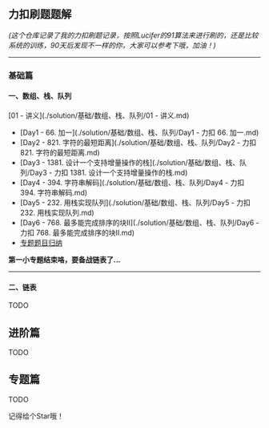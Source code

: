## 力扣刷题题解

*(这个仓库记录了我的力扣刷题记录，按照Lucifer的91算法来进行刷的，还是比较系统的训练，90天后发现不一样的你，大家可以参考下哦，加油！)*

<hr>

### 基础篇

#### 一、数组、栈、队列

[01 - 讲义](./solution/基础/数组、栈、队列/01 - 讲义.md)

-   [Day1 - 66. 加一](./solution/基础/数组、栈、队列/Day1 - 力扣 66. 加一.md)
-   [Day2 - 821. 字符的最短距离](./solution/基础/数组、栈、队列/Day2 - 力扣 821. 字符的最短距离.md)
-   [Day3 - 1381. 设计一个支持增量操作的栈](./solution/基础/数组、栈、队列/Day3 - 力扣 1381. 设计一个支持增量操作的栈.md)
-   [Day4 - 394. 字符串解码](./solution/基础/数组、栈、队列/Day4 - 力扣 394. 字符串解码.md)
-   [Day5 - 232. 用栈实现队列](./solution/基础/数组、栈、队列/Day5 - 力扣 232. 用栈实现队列.md)
-   [Day6 - 768. 最多能完成排序的块II](./solution/基础/数组、栈、队列/Day6 - 力扣 768. 最多能完成排序的块II.md)
-   [专题题目归纳](./solution/基础/数组、栈、队列/优质题目.md)

**第一小专题结束咯，要备战链表了...**

<hr>

#### 二、链表

TODO

## 进阶篇

TODO

## 专题篇

TODO

记得给个Star哦！